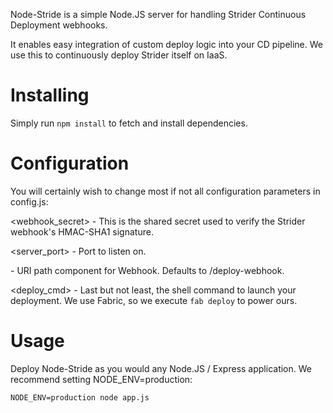 Node-Stride is a simple Node.JS server for handling Strider Continuous Deployment webhooks.

It enables easy integration of custom deploy logic into your CD pipeline. We
use this to continuously deploy Strider itself on IaaS.


Installing
==========

Simply run `npm install` to fetch and install dependencies.


Configuration
=============

You will certainly wish to change most if not all configuration parameters in config.js:

<webhook_secret> - This is the shared secret used to verify the Strider webhook's HMAC-SHA1 signature.

<server_port> - Port to listen on.

<path> - URI path component for Webhook. Defaults to /deploy-webhook.

<deploy_cmd> - Last but not least, the shell command to launch your deployment.
We use Fabric, so we execute `fab deploy` to power ours.


Usage
=====

Deploy Node-Stride as you would any Node.JS / Express application. We recommend setting NODE_ENV=production:

    NODE_ENV=production node app.js
